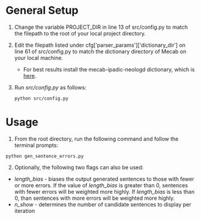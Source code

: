 # General Setup

1. Change the variable PROJECT_DIR in line 13 of src/config.py to match the filepath to the root of your local project directory.
2. Edit the filepath listed under cfg['parser_params']['dictionary_dir'] on line 61 of src/config.py to match the dictionary directory of Mecab on your local machine.

    - For best results install the mecab-ipadic-neologd dictionary, which is [here](https://github.com/neologd/mecab-ipadic-neologd).
3. Run *src/config.py* as follows:
	```console
	python src/config.py
	```

# Usage

1. From the root directory, run the following command and follow the terminal prompts:
  ```console
  python gen_sentence_errors.py
  ```
2. Optionally, the following two flags can also be used:

  - *length_bias* - biases the output generated sentences to those with fewer or more errors. If the value of *length_bias* is greater than 0, sentences with fewer errors will be weighted more highly. If *length_bias* is less than 0, than sentences with more errors will be weighted more highly.
  - *n_show* - determines the number of candidate sentences to display per iteration